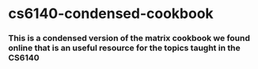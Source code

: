 # cs6140-condensed-cookbook
### This is a condensed version of the matrix cookbook we found online that is an useful resource for the topics taught in the CS6140
